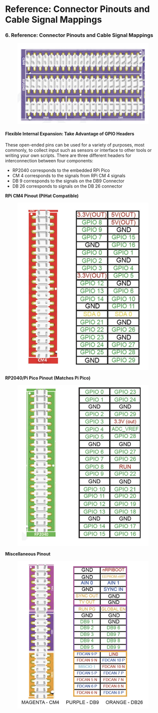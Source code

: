 # Reference: Connector Pinouts and Cable Signal Mappings

### 6. Reference: Connector Pinouts and Cable Signal Mappings

<figure><img src=".gitbook/assets/22.jpg" alt=""><figcaption></figcaption></figure>

#### Flexible Internal Expansion: Take Advantage of GPIO Headers

These open-ended pins can be used for a variety of purposes, most commonly, to collect input such as sensors or interface to other tools or writing your own scripts. There are three different headers for interconnection between four components:

* RP2040 corresponds to the embedded RPi Pico&#x20;
* CM 4 corresponds to the signals from RPi CM 4 signals&#x20;
* DB 9 corresponds to the signals on the DB9 Connector &#x20;
* DB 26 corresponds to signals on the DB 26 connector

**RPi CM4 Pinout (PiHat Compatible)**

<figure><img src=".gitbook/assets/33.jpg" alt=""><figcaption></figcaption></figure>

**RP2040/Pi Pico Pinout (Matches Pi Pico)**

<figure><img src=".gitbook/assets/11 (1).jpg" alt=""><figcaption></figcaption></figure>

**Miscellaneous Pinout**

<figure><img src=".gitbook/assets/44 (1).jpg" alt=""><figcaption></figcaption></figure>
